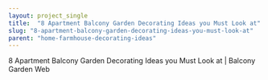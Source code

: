```yaml
---
layout: project_single
title:  "8 Apartment Balcony Garden Decorating Ideas you Must Look at"
slug: "8-apartment-balcony-garden-decorating-ideas-you-must-look-at"
parent: "home-farmhouse-decorating-ideas"
---
```

8 Apartment Balcony Garden Decorating Ideas you Must Look at | Balcony Garden Web